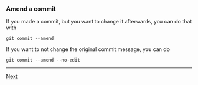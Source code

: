 ### Amend a commit

If you made a commit, but you want to change it afterwards, you can do that with 
```
git commit --amend
```

If you want to not change the original commit message, you can do
```
git commit --amend --no-edit
```


---

[Next](17-good-commit-messages.md)

